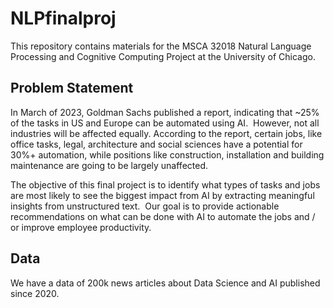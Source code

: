 # NLPfinalproj

This repository contains materials for the MSCA 32018 Natural Language Processing and Cognitive Computing Project at the University of Chicago.

## Problem Statement
In March of 2023, Goldman Sachs published a report, indicating that ~25% of the tasks in US and Europe can be automated using AI.  However, not all industries will be affected equally. According to the report, certain jobs, like office tasks, legal, architecture and social sciences have a potential for 30%+ automation, while positions like construction, installation and building maintenance are going to be largely unaffected.

The objective of this final project is to identify what types of tasks and jobs are most likely to see the biggest impact from AI by extracting meaningful insights from unstructured text.  Our goal is to provide actionable recommendations on what can be done with AI to automate the jobs and / or improve employee productivity.

## Data
We have a data of 200k news articles about Data Science and AI published since 2020. 
